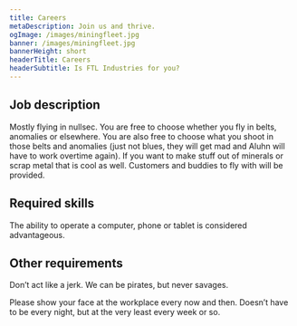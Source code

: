 ```yaml
---
title: Careers
metaDescription: Join us and thrive.
ogImage: /images/miningfleet.jpg
banner: /images/miningfleet.jpg
bannerHeight: short
headerTitle: Careers
headerSubtitle: Is FTL Industries for you?
---
```


## Job description

Mostly flying in nullsec. You are free to choose whether you fly in belts, anomalies or elsewhere. You are also free to choose what you shoot in those belts and anomalies (just not blues, they will get mad and Aluhn will have to work overtime again). If you want to make stuff out of minerals or scrap metal that is cool as well. Customers and buddies to fly with will be provided.

## Required skills

The ability to operate a computer, phone or tablet is considered advantageous.

## Other requirements

Don’t act like a jerk. We can be pirates, but never savages.

Please show your face at the workplace every now and then. Doesn’t have to be every night, but at the very least every week or so.